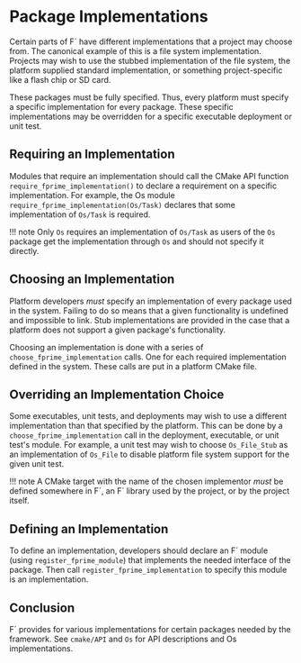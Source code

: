 # Package Implementations

Certain parts of F´ have different implementations that a project may choose from.  The canonical example of this is a file system implementation. Projects may wish to use the stubbed implementation of the file system, the platform supplied standard implementation, or something project-specific like a flash chip or SD card.

These packages must be fully specified. Thus, every platform must specify a specific implementation for every package. These specific implementations may be overridden for a specific executable deployment or unit test.

## Requiring an Implementation

Modules that require an implementation should call the CMake API function `require_fprime_implementation()` to declare a requirement on a specific implementation. For example, the Os module `require_fprime_implementation(Os/Task)` declares that some implementation of `Os/Task` is required.

!!! note
    Only `Os` requires an implementation of `Os/Task` as users of the `Os` package get the implementation through `Os` and should not specify it directly.

## Choosing an Implementation

Platform developers *must* specify an implementation of every package used in the system. Failing to do so means that a given functionality is undefined and impossible to link.  Stub implementations are provided in the case that a platform does not support a given package's functionality.

Choosing an implementation is done with a series of `choose_fprime_implementation` calls. One for each required implementation defined in the system.  These calls are put in a platform CMake file.

## Overriding an Implementation Choice

Some executables, unit tests, and deployments may wish to use a different implementation than that specified by the platform. This can be done by a `choose_fprime_implementation` call in the deployment, executable, or unit test's module. For example, a unit test may wish to choose `Os_File_Stub` as an implementation of `Os_File` to disable platform file system support for the given unit test.

!!! note
    A CMake target with the name of the chosen implementor *must* be defined somewhere in F´, an F´ library used by the project, or by the project itself.

## Defining an Implementation

To define an implementation, developers should declare an F´ module (using `register_fprime_module`) that implements the needed interface of the package.  Then call `register_fprime_implementation` to specify this module is an implementation.

## Conclusion

F´ provides for various implementations for certain packages needed by the framework.  See `cmake/API` and `Os` for API descriptions and Os implementations.
